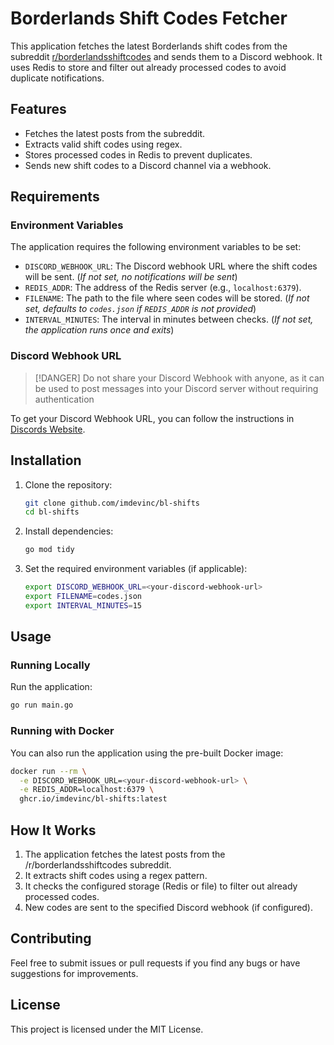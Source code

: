 # Borderlands Shift Codes Fetcher

This application fetches the latest Borderlands shift codes from the subreddit [r/borderlandsshiftcodes](https://www.reddit.com/r/borderlandsshiftcodes) and sends them to a Discord webhook. It uses Redis to store and filter out already processed codes to avoid duplicate notifications.

## Features
- Fetches the latest posts from the subreddit.
- Extracts valid shift codes using regex.
- Stores processed codes in Redis to prevent duplicates.
- Sends new shift codes to a Discord channel via a webhook.

## Requirements

### Environment Variables
The application requires the following environment variables to be set:

- `DISCORD_WEBHOOK_URL`: The Discord webhook URL where the shift codes will be sent. (*If not set, no notifications will be sent*)
- `REDIS_ADDR`: The address of the Redis server (e.g., `localhost:6379`).
- `FILENAME`: The path to the file where seen codes will be stored. (*If not set, defaults to `codes.json` if `REDIS_ADDR` is not provided*)
- `INTERVAL_MINUTES`: The interval in minutes between checks. (*If not set, the application runs once and exits*)

### Discord Webhook URL
>[!DANGER] Do not share your Discord Webhook with anyone, as it can be used to post messages into your Discord server without requiring authentication

To get your Discord Webhook URL, you can follow the instructions in [Discords Website](https://support.discord.com/hc/en-us/articles/228383668-Intro-to-Webhooks).

## Installation
1. Clone the repository:
   ```bash
   git clone github.com/imdevinc/bl-shifts
   cd bl-shifts
   ```

2. Install dependencies:
   ```bash
   go mod tidy
   ```

3. Set the required environment variables (if applicable):
   ```bash
   export DISCORD_WEBHOOK_URL=<your-discord-webhook-url>
   export FILENAME=codes.json
   export INTERVAL_MINUTES=15
   ```

## Usage

### Running Locally
Run the application:
```bash
go run main.go
```

### Running with Docker
You can also run the application using the pre-built Docker image:
```bash
docker run --rm \
  -e DISCORD_WEBHOOK_URL=<your-discord-webhook-url> \
  -e REDIS_ADDR=localhost:6379 \
  ghcr.io/imdevinc/bl-shifts:latest
```

## How It Works
1. The application fetches the latest posts from the /r/borderlandsshiftcodes subreddit.
2. It extracts shift codes using a regex pattern.
3. It checks the configured storage (Redis or file) to filter out already processed codes.
4. New codes are sent to the specified Discord webhook (if configured).

## Contributing
Feel free to submit issues or pull requests if you find any bugs or have suggestions for improvements.

## License
This project is licensed under the MIT License.
